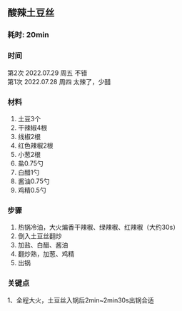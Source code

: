 

## 酸辣土豆丝

<!-- ![1](./pics/a.jpg) -->

### 耗时: 20min

### 时间
第2次 2022.07.29 周五 不错  
第1次 2022.07.28 周四 太辣了，少醋

### 材料
1. 土豆3个
2. 干辣椒4根
3. 线椒2根
4. 红色辣椒2根
5. 小葱2根
6. 盐0.75勺
7. 白醋1勺
8. 酱油0.75勺
9. 鸡精0.5勺

### 步骤
1. 热锅冷油，大火煸香干辣椒、绿辣椒、红辣椒（大约30s）
2. 倒入土豆丝翻炒
3. 加盐、白醋、酱油
4. 翻炒熟，加葱、鸡精
5. 出锅

### 关键点
1、全程大火，土豆丝入锅后2min~2min30s出锅合适
